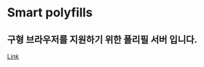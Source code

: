 # Smart polyfills

## 구형 브라우저를 지원하기 위한 폴리필 서버 입니다.

[Link](https://toss.tech/article/smart-polyfills)
